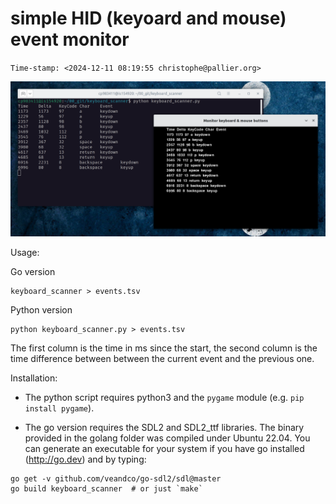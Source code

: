 simple HID (keyoard and mouse) event monitor
============================================

`Time-stamp: <2024-12-11 08:19:55 christophe@pallier.org>`

![screenshot](app_small.png)


Usage:

Go version
```
keyboard_scanner > events.tsv
```

Python version
```
python keyboard_scanner.py > events.tsv
```

The first column is the time in ms since the start, the second column is the time difference between between the current event and the previous one.

Installation:

 * The python script requires python3 and the `pygame` module (e.g. `pip install pygame`).
 
 * The go version requires the SDL2 and SDL2_ttf libraries. The binary provided in the golang folder was compiled under Ubuntu 22.04. You can generate an executable for your system  if you have go installed (<http://go.dev>) and by typing:

```
go get -v github.com/veandco/go-sdl2/sdl@master
go build keyboard_scanner  # or just `make`
```

